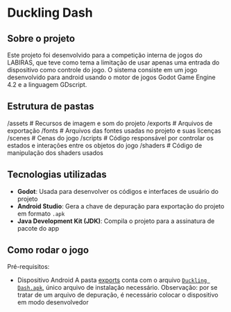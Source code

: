 # Duckling Dash
## Sobre o projeto
Este projeto foi desenvolvido para a competição interna de jogos do LABIRAS, que teve como tema a limitação de usar apenas uma entrada do dispositivo como controle do jogo. O sistema consiste em um jogo desenvolvido para android  usando o motor de jogos Godot Game Engine 4.2 e a linguagem GDscript.
## Estrutura de pastas
/assets  # Recursos de imagem e som do projeto
/exports  # Arquivos de exportação
/fonts  # Arquivos das fontes usadas no projeto e suas licenças
/scenes  # Cenas do jogo
/scripts  # Código responsável por controlar os estados e interações entre os objetos do jogo
/shaders  # Código de manipulação dos shaders usados
## Tecnologias utilizadas
- **Godot**: Usada para desenvolver os códigos e interfaces de usuário do projeto 
- **Android Studio**: Gera a chave de depuração para exportação do projeto em formato `.apk`
- **Java Development Kit (JDK)**: Compila o projeto para a assinatura de pacote do app
## Como rodar o jogo
Pré-requisitos:
- Dispositivo Android 
A pasta [exports](https://github.com/kawasousa/Game-Projects/tree/main/Duckling%20Dash/exports) conta com o arquivo [`Duckling Dash.apk`](https://github.com/kawasousa/Game-Projects/blob/main/Duckling%20Dash/exports/Duckling%20Dash.apk), único arquivo de instalação necessário.
Observação: por se tratar de um arquivo de depuração, é necessário colocar o dispositivo em modo desenvolvedor